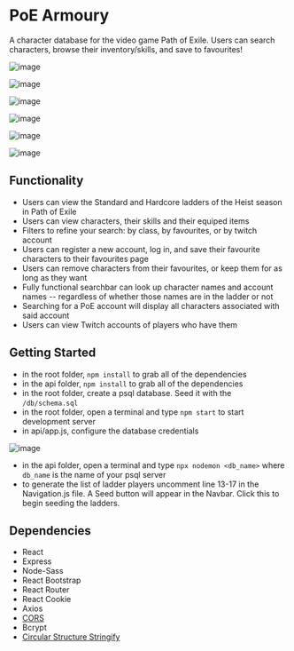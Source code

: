 # PoE Armoury

A character database for the video game Path of Exile. Users can search characters, browse their inventory/skills, and save to favourites!

![image](https://github.com/davidMfolkins/PoE-Armoury/blob/master/docs/nav.gif?raw=true)

![image](https://github.com/davidMfolkins/PoE-Armoury/blob/master/docs/search.gif?raw=true)

![image](https://github.com/davidMfolkins/PoE-Armoury/blob/master/docs/filters_large.png?raw=true)

![image](https://github.com/davidMfolkins/PoE-Armoury/blob/master/docs/skills_large.png?raw=true)

![image](https://github.com/davidMfolkins/PoE-Armoury/blob/master/docs/ladder_small.png?raw=true)

![image](https://github.com/davidMfolkins/PoE-Armoury/blob/master/docs/register_small.png?raw=true)
## Functionality

- Users can view the Standard and Hardcore ladders of the Heist season in Path of Exile
- Users can view characters, their skills and their equiped items
- Filters to refine your search: by class, by favourites, or by twitch account
- Users can register a new account, log in, and save their favourite characters to their favourites page
- Users can remove characters from their favourites, or keep them for as long as they want
- Fully functional searchbar can look up character names and account names -- regardless of whether those names are in the ladder or not
- Searching for a PoE account will display all characters associated with said account
- Users can view Twitch accounts of players who have them

## Getting Started
- in the root folder, `npm install` to grab all of the dependencies
- in the api folder, `npm install` to grab all of the dependencies
- in the root folder, create a psql database. Seed it with the `/db/schema.sql`
- in the root folder, open a terminal and type `npm start` to start development server
- in api/app.js, configure the database credentials

![image](https://github.com/davidMfolkins/PoE-Armoury/blob/master/docs/sql_config.png?raw=true)

- in the api folder, open a terminal and type `npx nodemon <db_name>` where `db_name` is the name of your psql server
- to generate the list of ladder players uncomment line 13-17 in the Navigation.js file. A Seed button will appear in the Navbar. Click this to begin seeding the ladders.

## Dependencies
- React
- Express
- Node-Sass
- React Bootstrap
- React Router
- React Cookie
- Axios
- [CORS](https://expressjs.com/en/resources/middleware/cors.html)
- Bcrypt
- [Circular Structure Stringify](https://www.npmjs.com/package/circular-structure-stringify)
